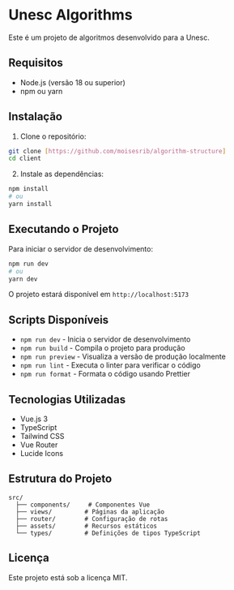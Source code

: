 # Unesc Algorithms

Este é um projeto de algoritmos desenvolvido para a Unesc.

## Requisitos

- Node.js (versão 18 ou superior)
- npm ou yarn

## Instalação

1. Clone o repositório:
```bash
git clone [https://github.com/moisesrib/algorithm-structure]
cd client
```

2. Instale as dependências:
```bash
npm install
# ou
yarn install
```

## Executando o Projeto

Para iniciar o servidor de desenvolvimento:

```bash
npm run dev
# ou
yarn dev
```

O projeto estará disponível em `http://localhost:5173`

## Scripts Disponíveis

- `npm run dev` - Inicia o servidor de desenvolvimento
- `npm run build` - Compila o projeto para produção
- `npm run preview` - Visualiza a versão de produção localmente
- `npm run lint` - Executa o linter para verificar o código
- `npm run format` - Formata o código usando Prettier

## Tecnologias Utilizadas

- Vue.js 3
- TypeScript
- Tailwind CSS
- Vue Router
- Lucide Icons

## Estrutura do Projeto

```
src/
  ├── components/     # Componentes Vue
  ├── views/         # Páginas da aplicação
  ├── router/        # Configuração de rotas
  ├── assets/        # Recursos estáticos
  └── types/         # Definições de tipos TypeScript
```
## Licença

Este projeto está sob a licença MIT.
